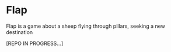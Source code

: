 # Flap
Flap is a game about a sheep flying through pillars, seeking a new destination

[REPO IN PROGRESS...]
